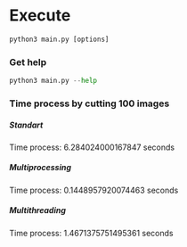 # Execute
```python
python3 main.py [options]
```

### Get help
```python
python3 main.py --help
```

### Time process by cutting 100 images

##### Standart
Time process: 6.284024000167847 seconds

##### Multiprocessing
Time process: 0.1448957920074463 seconds

##### Multithreading
Time process: 1.4671375751495361 seconds